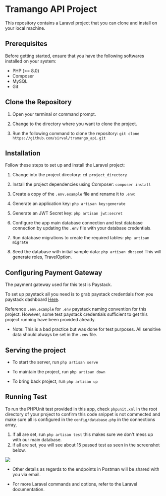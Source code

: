 # Tramango API Project

This repository contains a Laravel project that you can clone and install on your local machine.

## Prerequisites

Before getting started, ensure that you have the following softwares installed on your system:

- PHP (>= 8.0)
- Composer
- MySQL
- Git

## Clone the Repository

1. Open your terminal or command prompt.

2. Change to the directory where you want to clone the project.

3. Run the following command to clone the repository: `git clone https://github.com/sirval/tramango_api.git`

## Installation

Follow these steps to set up and install the Laravel project:

1. Change into the project directory: `cd project_directory`

2. Install the project dependencies using Composer: `composer install`

3. Create a copy of the `.env.example` file and rename it to `.env`:

4. Generate an application key: `php artisan key:generate`

5. Generate an JWT Secret key: `php artisan jwt:secret`

6. Configure the app main database connection and test database connection by updating the `.env` file with your database credentials.

7. Run database migrations to create the required tables: `php artisan migrate`

8. Seed the database with initial sample data: `php artisan db:seed` This will generate roles, TravelOption.

## Configuring Payment Gateway

The payment gateway used for this test is Paystack. 

To set up paystack all you need is to grab paystack credentials from you paystack dashboard <a href='https://dashboard.paystack.com/#/settings/developers' target="_blank">Here</a>. 

Reference `.env.example` for `.env` paystack naming convention for this project. However, some test paystack credentials sufficient to get this project running have been provided already.

- Note: This is a bad practice but was done for test purposes. All sensitive data should always be set in the `.env` file.

## Serving the project

- To start the server, run `php artisan serve`

- To maintain the project, run `php artisan down`

- To bring back project, run `php artisan up`

## Running Test

To run the PHPUnit test provided in this app, check `phpunit.xml` in the root directory of your project to confirm this code snippet is not commected
    <env name="DB_CONNECTION" value="mysql_test"/>
    <env name="DB_DATABASE" value=":tramango_test_db:"/>
and make sure all is configured in the `config/database.php` in the connections array,

1. If all are set, run `php artisan test` this makes sure we don't mess up with our main database.
2. if all are set, you will see about 15 passed test as seen in the screenshot below.

<a href="https://raw.githubusercontent.com/sirval/tramango_api/main/public/files/passed_test.png" target="_blank"><img src="https://raw.githubusercontent.com/sirval/tramango_api/main/public/files/passed_test.png" /></a>


- Other details as regards to the endpoints in Postman will be shared with you via email.

- For more Laravel commands and options, refer to the Laravel documentation.




